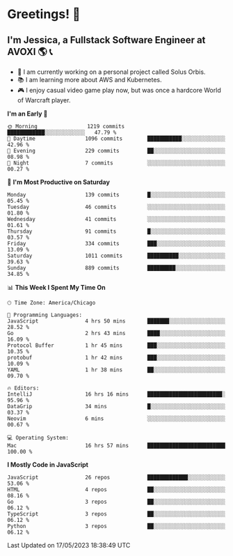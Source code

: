 # Greetings! 🧠

## I'm Jessica, a Fullstack Software Engineer at AVOXI 🌎 📞

- 🌟 I am currently working on a personal project called Solus Orbis.
- 📚 I am learning more about AWS and Kubernetes.
- 🎮 I enjoy casual video game play now, but was once a hardcore World of Warcraft player.

<!--START_SECTION:waka-->
**I'm an Early 🐤** 

```text
🌞 Morning                1219 commits        ████████████░░░░░░░░░░░░░   47.79 % 
🌆 Daytime                1096 commits        ███████████░░░░░░░░░░░░░░   42.96 % 
🌃 Evening                229 commits         ██░░░░░░░░░░░░░░░░░░░░░░░   08.98 % 
🌙 Night                  7 commits           ░░░░░░░░░░░░░░░░░░░░░░░░░   00.27 % 
```
📅 **I'm Most Productive on Saturday** 

```text
Monday                   139 commits         █░░░░░░░░░░░░░░░░░░░░░░░░   05.45 % 
Tuesday                  46 commits          ░░░░░░░░░░░░░░░░░░░░░░░░░   01.80 % 
Wednesday                41 commits          ░░░░░░░░░░░░░░░░░░░░░░░░░   01.61 % 
Thursday                 91 commits          █░░░░░░░░░░░░░░░░░░░░░░░░   03.57 % 
Friday                   334 commits         ███░░░░░░░░░░░░░░░░░░░░░░   13.09 % 
Saturday                 1011 commits        ██████████░░░░░░░░░░░░░░░   39.63 % 
Sunday                   889 commits         █████████░░░░░░░░░░░░░░░░   34.85 % 
```


📊 **This Week I Spent My Time On** 

```text
🕑︎ Time Zone: America/Chicago

💬 Programming Languages: 
JavaScript               4 hrs 50 mins       ███████░░░░░░░░░░░░░░░░░░   28.52 % 
Go                       2 hrs 43 mins       ████░░░░░░░░░░░░░░░░░░░░░   16.09 % 
Protocol Buffer          1 hr 45 mins        ███░░░░░░░░░░░░░░░░░░░░░░   10.35 % 
protobuf                 1 hr 42 mins        ███░░░░░░░░░░░░░░░░░░░░░░   10.09 % 
YAML                     1 hr 38 mins        ██░░░░░░░░░░░░░░░░░░░░░░░   09.70 % 

🔥 Editors: 
IntelliJ                 16 hrs 16 mins      ████████████████████████░   95.96 % 
DataGrip                 34 mins             █░░░░░░░░░░░░░░░░░░░░░░░░   03.37 % 
Neovim                   6 mins              ░░░░░░░░░░░░░░░░░░░░░░░░░   00.67 % 

💻 Operating System: 
Mac                      16 hrs 57 mins      █████████████████████████   100.00 % 
```

**I Mostly Code in JavaScript** 

```text
JavaScript               26 repos            █████████████░░░░░░░░░░░░   53.06 % 
HTML                     4 repos             ██░░░░░░░░░░░░░░░░░░░░░░░   08.16 % 
Go                       3 repos             ██░░░░░░░░░░░░░░░░░░░░░░░   06.12 % 
TypeScript               3 repos             ██░░░░░░░░░░░░░░░░░░░░░░░   06.12 % 
Python                   3 repos             ██░░░░░░░░░░░░░░░░░░░░░░░   06.12 % 
```




 Last Updated on 17/05/2023 18:38:49 UTC
<!--END_SECTION:waka-->

<!--
**jessikuh/jessikuh** is a ✨ _special_ ✨ repository because its `README.md` (this file) appears on your GitHub profile.

Here are some ideas to get you started:

- 🔭 I’m currently working on ...
- 🌱 I’m currently learning ...
- 👯 I’m looking to collaborate on ...
- 🤔 I’m looking for help with ...
- 💬 Ask me about ...
- 📫 How to reach me: ...
- 😄 Pronouns: ...
- ⚡ Fun fact: ...
-->
